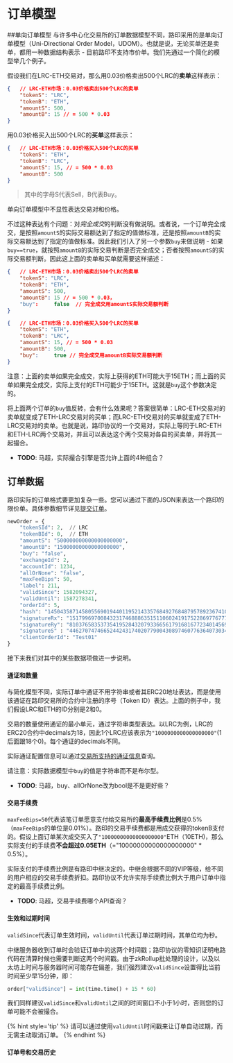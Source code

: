 # 订单模型


##单向订单模型
与许多中心化交易所的订单数据模型不同，路印采用的是单向订单模型（Uni-Directional Order Model，UDOM）。也就是说，无论买单还是卖单，都用一种数据结构表示 - 目前路印不支持市价单。我们先通过一个简化的模型举几个例子。

假设我们在LRC-ETH交易对，那么用0.03价格卖出500个LRC的**卖单**这样表示：
```JSON
{   // LRC-ETH市场：0.03价格卖出500个LRC的卖单
    "tokenS": "LRC",
    "tokenB": "ETH",
    "amountS": 500,
    "amountB": 15 // = 500 * 0.03
}
```
用0.03价格买入出500个LRC的**买单**这样表示：
```JSON
{   // LRC-ETH市场：0.03价格买入500个LRC的买单
    "tokenS": "ETH",
    "tokenB": "LRC",
    "amountS": 15, // = 500 * 0.03
    "amountB": 500 
}
```

> 其中的字母S代表Sell，B代表Buy。

单向订单模型中不显性表达交易对和价格。

不过这种表达有个问题：对*完全成交*的判断没有做说明。或者说，一个订单完全成交，是按照`amountS`的实际交易额达到了指定的值做标准，还是按照`amountB`的实际交易额达到了指定的值做标准。因此我们引入了另一个参数`buy`来做说明 - 如果`buy==true`，就按照`amountB`的实际交易判断是否完全成交；否者按照`amountS`的实际交易额判断。因此这上面的卖单和买单就需要这样描述：

```JSON
{   // LRC-ETH市场：0.03价格卖出500个LRC的卖单
    "tokenS": "LRC",
    "tokenB": "ETH",
    "amountS": 500,
    "amountB": 15 // = 500 * 0.03，
    "buy":     false  // 完全成交用amountS实际交易额判断
}
```

```JSON
{   // LRC-ETH市场：0.03价格买入500个LRC的买单
    "tokenS": "ETH",
    "tokenB": "LRC",
    "amountS": 15, // = 500 * 0.03
    "amountB": 500,
    "buy":     true // 完全成交用amountB实际交易额判断
}
```
注意：上面的卖单如果完全成交，实际上获得的ETH可能大于15ETH；而上面的买单如果完全成交，实际上支付的ETH可能少于15ETH。这就是`buy`这个参数决定的。

将上面两个订单的`buy`值反转，会有什么效果呢？答案很简单：LRC-ETH交易对的卖单就变成了ETH-LRC交易对的买单；而LRC-ETH交易对的买单就变成了ETH-LRC交易对的卖单。也就是说，路印协议的一个交易对，实际上等同于LRC-ETH和ETH-LRC两个交易对，并且可以表达这个两个交易对各自的买卖单，并将其一起撮合。

- **TODO**: 马超，实际撮合引擎是否允许上面的4种组合？

## 订单数据
路印实际的订单格式要更加复杂一些。您可以通过下面的JSON来表达一个路印的限价单。具体参数细节详见[提交订单](../dex_apis/submitOrder.md)。

```python
newOrder = {
    "tokenSId": 2,  // LRC
    "tokenBId": 0,  // ETH
    "amountS": "500000000000000000000",
    "amountB": "15000000000000000000",
    "buy": "false",
    "exchangeId": 2,
    "accountId": 1234,
    "allOrNone": "false",
    "maxFeeBips": 50,
    "label": 211,
    "validSince": 1582094327,
    "validUntil": 1587278341,
    "orderId": 5,
    "hash": "14504358714580556901944011952143357684927684879578923674101657902115012783290",
    "signatureRx": "15179969700843231746888635151106024191752286977677731880613780154804077177446",
    "signatureRy": "8103765835373541952843207933665617916816772340145691265012430975846006955894",
    "signatureS" : "4462707474665244243174020779004308974607763640730341744048308145656189589982",
    "clientOrderId": "Test01"
}
```

接下来我们对其中的某些数据项做进一步说明。

#### 通证和数量
与简化模型不同，实际订单中通证不用字符串或者其ERC20地址表达，而是使用该通证在路印交易所的合约中注册的序号（Token ID）表达。上面的例子中，我们假设LRC和ETH的ID分别是2和0。

交易的数量使用通证的最小单元，通过字符串类型表达。以LRC为例，LRC的ERC20合约中decimals为18，因此1个LRC应该表示为`"1000000000000000000"`(1后面跟18个0)。每个通证的decimals不同。

实际通证配置信息可以通过[交易所支持的通证信息](../dex_apis/getTokens.md)查询。

请注意：实际数据模型中`buy`的值是字符串而不是布尔型。

- **TODO**: 马超，buy、allOrNone改为bool是不是更好些？


#### 交易手续费
`maxFeeBips=50`代表该笔订单愿意支付给交易所的**最高手续费比例**是0.5%（`maxFeeBips`的单位是0.01%）。路印的交易手续费都是用成交获得的tokenB支付的。假设上面订单某次成交买入了`"10000000000000000000"`ETH（10ETH)，那么实际支付的手续费**不会超过0.05ETH**（="10000000000000000000" * 0.5%）。

实际支付的手续费比例是有路印中继决定的。中继会根据不同的VIP等级，给不同的用户相应的交易手续费折扣。路印协议不允许实际手续费比例大于用户订单中指定的最高手续费比例。

- **TODO**: 马超，交易手续费哪个API查询？

#### 生效和过期时间

`validSince`代表订单生效时间，`validUntil`代表订单过期时间，其单位均为秒。

中继服务器收到订单时会验证订单中的这两个时间戳；路印协议的零知识证明电路代码在清算时候也需要判断这两个时间戳。由于zkRollup批处理的设计，以及以太坊上时间与服务器时间可能存在偏差，我们强烈建议`validSince`设置得比当前时间至少早15分钟，即：

```python
order["validSince"] = int(time.time() + 15 * 60)
```

我们同样建议`validSince`和`validUntil`之间的时间窗口不小于1小时，否则您的订单可能不会被撮合。

{% hint style='tip' %}
请可以通过使用`validUntil`时间戳来让订单自动过期，而无需主动取消订单。
{% endhint %}


#### 订单号和交易历史


